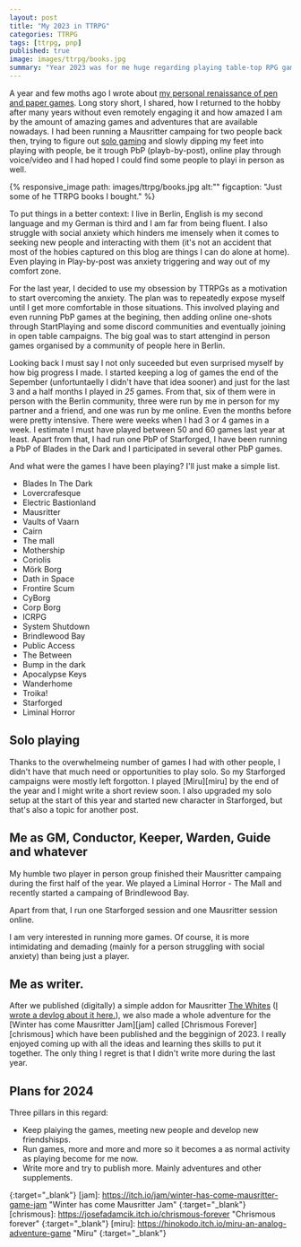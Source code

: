 ```yaml
---
layout: post
title: "My 2023 in TTRPG"
categories: TTRPG
tags: [ttrpg, pnp]
published: true
image: images/ttrpg/books.jpg
summary: "Year 2023 was for me huge regarding playing table-top RPG games and meeting new people." 
---
```


A year and few moths ago I wrote about [my personal renaissance of pen and paper games][pnp]. Long story short, I shared, how I returned to the hobby after many years without even remotely engaging it and how amazed I am by the amount of amazing games and adventures that are available nowadays. I had been running a Mausritter campaing for two people back then, trying to figure out [solo gaming][ironsworn] and slowly dipping my feet into playing with people, be it trough PbP (playb-by-post), online play through voice/video and I had hoped I could find some people to playi in person as well. 

{% responsive_image path: images/ttrpg/books.jpg  alt:"" figcaption: "Just some of he TTRPG books I bought."  %}


To put things in a better context: I live in Berlin, English is my second language and my German is third and I am far from being fluent. I also struggle with social anxiety which hinders me imensely when it comes to seeking new people and interacting with them (it's not an accident that most of the hobies captured on this blog are things I can do alone at home). Even playing in Play-by-post was anxiety triggering and way out of my comfort zone. 

For the last year, I decided to use my obsession by TTRPGs as a motivation to start overcoming the anxiety. The plan was to repeatedly expose myself until I get more comfortable in those situations. This involved playing and even running PbP games at the begining, then adding online one-shots through StartPlaying and some discord communities and eventually joining in open table campaigns. The big goal was to start attengind in person games organised by a community of people here in Berlin. 

Looking back I must say I not only suceeded but even surprised myself by how big progress I made. I started keeping a log of games the end of the Sepember (unfortuntaelly I didn't have that idea sooner) and just for the last 3 and a half months I played in *25* games. From that, six of them were in person with the Berlin community, three were run by me in person for my partner and a friend, and one was run by me online. Even the months before were pretty intensive. There were weeks when I had 3 or 4 games in a week. I estimate I must have played between 50 and 60 games last year at least. Apart from that, I had run one PbP of Starforged, I have been running a PbP of Blades in the Dark and I participated in several other PbP games. 

And what were the games I have been playing? I'll just make a simple list. 

- Blades In The Dark
- Lovercrafesque
- Electric Bastionland
- Mausritter
- Vaults of Vaarn
- Cairn
- The mall
- Mothership
- Coriolis
- Mörk Borg
- Dath in Space
- Frontire Scum
- CyBorg
- Corp Borg
- ICRPG
- System Shutdown
- Brindlewood Bay
- Public Access
- The Between
- Bump in the dark
- Apocalypse Keys
- Wanderhome
- Troika!
- Starforged
- Liminal Horror

## Solo playing

Thanks to the overwhelmeing number of games I had with other people, I didn't have that much need or opportunities to play solo. So my Starforged campaigns were mostly left forgotton. I played [Miru][miru] by the end of the year and I might write a short review soon. I also upgraded my solo setup at the start of this year and started new character in Starforged, but that's also a topic for another post. 

## Me as GM, Conductor, Keeper, Warden, Guide and whatever

My humble two player in person group finished their Mausritter campaing during the first half of the year. We played a Liminal Horror - The Mall and recently started a campaing of Brindlewood Bay. 

Apart from that, I run one Starforged session and one Mausritter session online. 

I am very interested in running more games. Of course, it is more intimidating and demading (mainly for a person struggling with social anxiety) than being just a player. 

## Me as writer. 

After we published (digitally) a simple addon for Mausritter [The Whites][thewhitesitch] ([I wrote a devlog about it here.][thewhites]), we also made a whole adventure for the [Winter has come Mausritter Jam][jam] called [Chrismous Forever][chrismous] which have been published and the begginign of 2023. I really enjoyed coming up with all the ideas and learning thes skills to put it together. The only thing I regret is that I didn't write more during the last year.

## Plans for 2024

Three pillars in this regard:

- Keep plaiying the games, meeting new people and develop new friendshisps.
- Run games, more and more and more so it becomes a as normal activity as playing become for me now.
- Write more and try to publish more. Mainly adventures and other supplements.

[pnp]: <{{ site.baseurl }}{% post_url 2022-10-09-personal-renaissance-pen-and-paper %}> "My personal renaissance of pen and paper games"
[ironsworn]: <{{ site.baseurl }}{% post_url 2022-12-09-ironsworn-offline-setup %}> "Solo RPGs and the evolution of my setup for Ironsworn and Starforged"
[thewhites]: <{{ site.baseurl }}{% post_url 2022-11-25-the-whites-mausritter-supplement-devlog %}> "The Whites - a Mausritter supplement (devlog)"

[thewhitesitch]: <https://josefadamcik.itch.io/the-whites> "The Whites on itch"
{:target="_blank"}
[jam]: <https://itch.io/jam/winter-has-come-mausritter-game-jam> "Winter has come Mausritter Jam"
{:target="_blank"}
[chrismous]: <https://josefadamcik.itch.io/chrismous-forever> "Chrismous forever"
{:target="_blank"}
[miru]: <https://hinokodo.itch.io/miru-an-analog-adventure-game> "Miru"
{:target="_blank"}